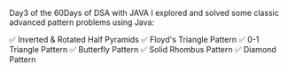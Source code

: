 Day3 of the 60Days of DSA with JAVA I explored and solved some classic advanced pattern problems using Java:

✅ Inverted & Rotated Half Pyramids 
✅ Floyd's Triangle Pattern
✅ 0-1 Triangle Pattern
✅ Butterfly Pattern
✅ Solid Rhombus Pattern
✅ Diamond Pattern
